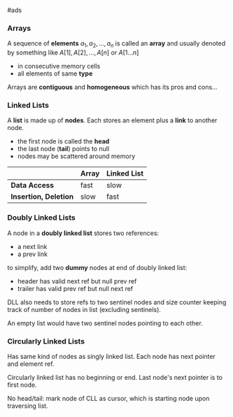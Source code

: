 #ads 

### Arrays
A sequence of **elements** $a_1, a_2, ..., a_n$ is called an **array** and usually denoted by something like $A[1], A[2], ..., A[n]$ or $A[1 ... n]$ 
- in consecutive memory cells
- all elements of same **type**

Arrays are **contiguous** and **homogeneous** which has its pros and cons...

### Linked Lists
A **list** is made up of **nodes**. Each stores an element plus a **link** to another node.
- the first node is called the **head**
- the last node (**tail**) points to null
- nodes may be scattered around memory

|                         | Array | Linked List |
| ----------------------- | ----- | ----------- |
| **Data Access**         | fast  | slow        |
| **Insertion, Deletion** | slow  | fast        |

### Doubly Linked Lists
A node in a **doubly linked list** stores two references:
- a next link
- a prev link

to simplify, add two **dummy** nodes at end of doubly linked list:
- header has valid next ref but null prev ref
- trailer has valid prev ref but null next ref

DLL also needs to store refs to two sentinel nodes and size counter keeping track of number of nodes in list (excluding sentinels).

An empty list would have two sentinel nodes pointing to each other.

### Circularly Linked Lists
Has same kind of nodes as singly linked list. Each node has next pointer and element ref.

Circularly linked list has no beginning or end. Last node's next pointer is to first node.

No head/tail: mark node of CLL as cursor, which is starting node upon traversing list.